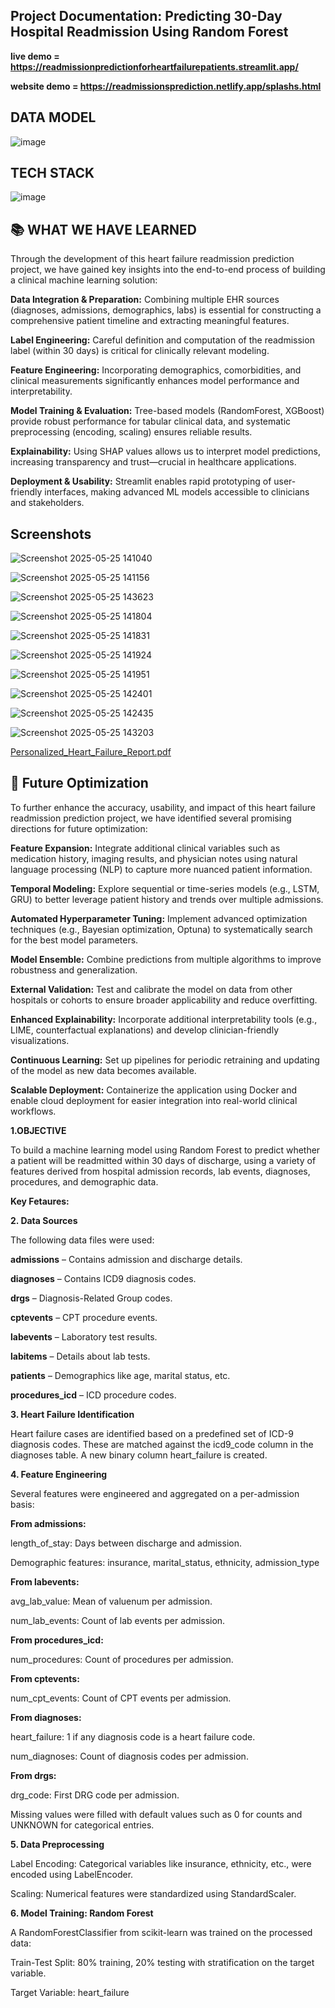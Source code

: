 ## Project Documentation: Predicting 30-Day Hospital Readmission Using Random Forest

**live demo  = https://readmissionpredictionforheartfailurepatients.streamlit.app/**

**website demo  = https://readmissionsprediction.netlify.app/splashs.html**

## DATA MODEL

![image](https://github.com/user-attachments/assets/ceedcdbc-61f9-4b42-84d6-8152ad3a368d)

## TECH STACK

![image](https://github.com/user-attachments/assets/874b8927-9f0e-47ba-a32e-78ca891eb153)

## 📚 WHAT WE HAVE LEARNED

Through the development of this heart failure readmission prediction project, we have gained key insights into the end-to-end process of building a clinical machine learning solution:

**Data Integration & Preparation:**
Combining multiple EHR sources (diagnoses, admissions, demographics, labs) is essential for constructing a comprehensive patient timeline and extracting meaningful features.

**Label Engineering:**
Careful definition and computation of the readmission label (within 30 days) is critical for clinically relevant modeling.

**Feature Engineering:**
Incorporating demographics, comorbidities, and clinical measurements significantly enhances model performance and interpretability.

**Model Training & Evaluation:**
Tree-based models (RandomForest, XGBoost) provide robust performance for tabular clinical data, and systematic preprocessing (encoding, scaling) ensures reliable results.

**Explainability:**
Using SHAP values allows us to interpret model predictions, increasing transparency and trust—crucial in healthcare applications.

**Deployment & Usability:**
Streamlit enables rapid prototyping of user-friendly interfaces, making advanced ML models accessible to clinicians and stakeholders.


## Screenshots

![Screenshot 2025-05-25 141040](https://github.com/user-attachments/assets/926d26e9-e7f8-4abd-a414-2375dcb8c0cb)

![Screenshot 2025-05-25 141156](https://github.com/user-attachments/assets/0812cfd0-42fd-411b-8529-9c0bfc9b8f65)

![Screenshot 2025-05-25 143623](https://github.com/user-attachments/assets/a9660d26-51ae-4754-a3aa-570bc407c862)

![Screenshot 2025-05-25 141804](https://github.com/user-attachments/assets/87e43628-d02a-4588-8a7a-cadfe22af572)

![Screenshot 2025-05-25 141831](https://github.com/user-attachments/assets/5f913665-2e2e-4d9d-972b-05d6cb280cc9)

![Screenshot 2025-05-25 141924](https://github.com/user-attachments/assets/c7c7828e-b60c-454c-885b-b57fe1ad86bd)

![Screenshot 2025-05-25 141951](https://github.com/user-attachments/assets/2e43c5aa-15c3-4261-97e7-32d533eac55d)

![Screenshot 2025-05-25 142401](https://github.com/user-attachments/assets/6020bffa-7cee-4667-ac75-b3fc6c9d4469)

![Screenshot 2025-05-25 142435](https://github.com/user-attachments/assets/9934018c-f615-4991-a97f-10511fa40763)

![Screenshot 2025-05-25 143203](https://github.com/user-attachments/assets/e7a100b5-f8bb-46dc-8e82-d6fdf9a95752)

[Personalized_Heart_Failure_Report.pdf](https://github.com/user-attachments/files/20430123/Personalized_Heart_Failure_Report.pdf)

## 🚀 Future Optimization

To further enhance the accuracy, usability, and impact of this heart failure readmission prediction project, we have identified several promising directions for future optimization:

**Feature Expansion:**
Integrate additional clinical variables such as medication history, imaging results, and physician notes using natural language processing (NLP) to capture more nuanced patient information.

**Temporal Modeling:**
Explore sequential or time-series models (e.g., LSTM, GRU) to better leverage patient history and trends over multiple admissions.

**Automated Hyperparameter Tuning:**
Implement advanced optimization techniques (e.g., Bayesian optimization, Optuna) to systematically search for the best model parameters.

**Model Ensemble:**
Combine predictions from multiple algorithms to improve robustness and generalization.

**External Validation:**
Test and calibrate the model on data from other hospitals or cohorts to ensure broader applicability and reduce overfitting.

**Enhanced Explainability:**
Incorporate additional interpretability tools (e.g., LIME, counterfactual explanations) and develop clinician-friendly visualizations.

**Continuous Learning:**
Set up pipelines for periodic retraining and updating of the model as new data becomes available.

**Scalable Deployment:**
Containerize the application using Docker and enable cloud deployment for easier integration into real-world clinical workflows.


**1.OBJECTIVE**



To build a machine learning model using Random Forest to predict whether a patient will be readmitted within 30 days of discharge, using a variety of features derived from hospital admission records, lab events, diagnoses, procedures, and demographic data.



**Key Fetaures:**


**2. Data Sources**

The following data files were used:

**admissions** – Contains admission and discharge details.

**diagnoses** – Contains ICD9 diagnosis codes.

**drgs** – Diagnosis-Related Group codes.

**cptevents** – CPT procedure events.

**labevents** – Laboratory test results.

**labitems** – Details about lab tests.

**patients** – Demographics like age, marital status, etc.

**procedures_icd** – ICD procedure codes.


**3. Heart Failure Identification**

Heart failure cases are identified based on a predefined set of ICD-9 diagnosis codes. These are matched against the icd9_code column in the diagnoses table. A new binary column heart_failure is created.

**4. Feature Engineering**

Several features were engineered and aggregated on a per-admission basis:

**From admissions:**

length_of_stay: Days between discharge and admission.

Demographic features: insurance, marital_status, ethnicity, admission_type

**From labevents:**

avg_lab_value: Mean of valuenum per admission.

num_lab_events: Count of lab events per admission.

**From procedures_icd:**

num_procedures: Count of procedures per admission.

**From cptevents:**

num_cpt_events: Count of CPT events per admission.

**From diagnoses:**

heart_failure: 1 if any diagnosis code is a heart failure code.

num_diagnoses: Count of diagnosis codes per admission.

**From drgs:**

drg_code: First DRG code per admission.


Missing values were filled with default values such as 0 for counts and UNKNOWN for categorical entries.


**5. Data Preprocessing**

Label Encoding: Categorical variables like insurance, ethnicity, etc., were encoded using LabelEncoder.

Scaling: Numerical features were standardized using StandardScaler.


**6. Model Training: Random Forest**

A RandomForestClassifier from scikit-learn was trained on the processed data:

Train-Test Split: 80% training, 20% testing with stratification on the target variable.

Target Variable: heart_failure




